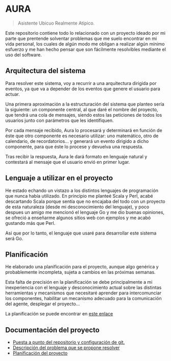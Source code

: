 # AURA
> Asistente Ubicuo Realmente Atípico.

Este repositorio contiene todo lo relacionado con un proyecto ideado por mi parte que prentende solventar problemas que me suelo encontrar en mi vida personal, los cuales de algún modo me obligan a realizar algún mínimo esfuerzo y me han hecho pensar que son fácilmente resolvibles mediante el uso del software.

## Arquitectura del sistema

Para resolver este sistema, voy a recurrir a una arquitectura dirigida por eventos, ya que va a depender de los eventos que genere el usuario para actuar.

Una primera aproximación a la estructuración del sistema que planteo sería la siguiente: un componente central, al que daré el nombre del proyecto, que tendrá una cola de mensajes, siendo estos las peticiones de todos los usuarios junto con parámetros que les identifiquen.

Por cada mensaje recibido, Aura lo procesará y determinará en función de éste que otro componente es necesario utilizar: uno matemático, otro de calendario, de recordatorios... y generará un evento dirigido a dicho componente, para que éste lo procese y devuelva una respuesta.

Tras recibir la respuesta, Aura le dará formato en lenguaje natural y contestará al mensaje que el usuario envió en primer lugar.

## Lenguaje a utilizar en el proyecto

He estado echando un vistazo a los distintos lenguajes de programación que nunca había utilizado. En principio me planteé Scala y Perl, acabé descartando Scala porque sentía que no encajaba del todo con un proyecto de esta naturaleza (desde mi desconocimiento del lenguaje), y poco despues un amigo me mencionó el lenguaje Go y me dio buenas opiniones, se ofreció a enseñarme algunos sitios web con ejemplos y me acabó gustando más que Perl.

Así que por lo tanto, el lenguaje que usaré para desarrollar este sistema será Go.

## Planificación

He elaborado una planificación para el proyecto, aunque algo genérica y probablemente incompleta, sujeta a cambios en las próximas semanas.

Esta falta de precisión en la planificación se debe principalmente a mi inexperiencia con el lenguaje y desconocimiento actual sobre las distintas herramientas y mecanismos que necesitaré aprender para intercomunciar los componentes, habilitar un mecanismo adecuado para la comunicación del agente, desplegar el proyecto...

La planificación se puede encontrar en [este enlace](https://github.com/Anglepi/Aura/blob/main/docs/planificacion.md)

## Documentación del proyecto

+ [Puesta a punto del repositorio y configuración de git.](https://github.com/Anglepi/Aura/blob/main/docs/configuracion_git.md)
+ [Descripción del problema que se propone resolver](https://github.com/Anglepi/Aura/blob/main/docs/milestones/milestone0.md)
+ [Planificación del proyecto](https://github.com/Anglepi/Aura/blob/main/docs/planificacion.md)